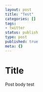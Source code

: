 ```yaml
---
layout: post
title: "Test"
categories: []
tags:
- twitter
status: publish
type: post
published: true
meta: {}
---
```


# Title
Post body test
